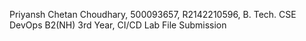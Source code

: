 Priyansh Chetan Choudhary,
500093657, R2142210596,
B. Tech. CSE DevOps B2(NH) 3rd Year,
CI/CD Lab File Submission
